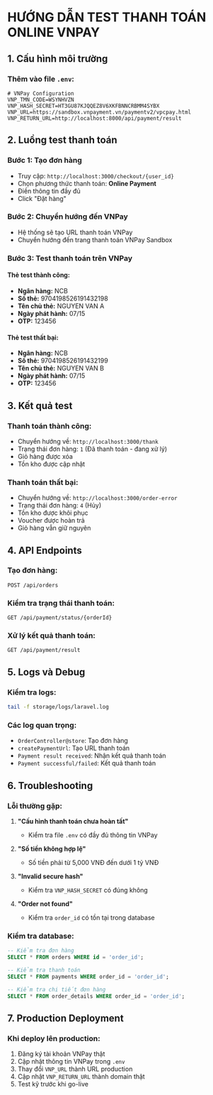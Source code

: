 # HƯỚNG DẪN TEST THANH TOÁN ONLINE VNPAY

## 1. Cấu hình môi trường

### Thêm vào file `.env`:
```env
# VNPay Configuration
VNP_TMN_CODE=WSYNHVZN
VNP_HASH_SECRET=HT3GU87KJQQEZ8V6XKFBNNCRBMM4SYBX
VNP_URL=https://sandbox.vnpayment.vn/paymentv2/vpcpay.html
VNP_RETURN_URL=http://localhost:8000/api/payment/result
```

## 2. Luồng test thanh toán

### Bước 1: Tạo đơn hàng
- Truy cập: `http://localhost:3000/checkout/{user_id}`
- Chọn phương thức thanh toán: **Online Payment**
- Điền thông tin đầy đủ
- Click "Đặt hàng"

### Bước 2: Chuyển hướng đến VNPay
- Hệ thống sẽ tạo URL thanh toán VNPay
- Chuyển hướng đến trang thanh toán VNPay Sandbox

### Bước 3: Test thanh toán trên VNPay

#### Thẻ test thành công:
- **Ngân hàng:** NCB
- **Số thẻ:** 9704198526191432198
- **Tên chủ thẻ:** NGUYEN VAN A
- **Ngày phát hành:** 07/15
- **OTP:** 123456

#### Thẻ test thất bại:
- **Ngân hàng:** NCB
- **Số thẻ:** 9704198526191432199
- **Tên chủ thẻ:** NGUYEN VAN B
- **Ngày phát hành:** 07/15
- **OTP:** 123456

## 3. Kết quả test

### Thanh toán thành công:
- Chuyển hướng về: `http://localhost:3000/thank`
- Trạng thái đơn hàng: `1` (Đã thanh toán - đang xử lý)
- Giỏ hàng được xóa
- Tồn kho được cập nhật

### Thanh toán thất bại:
- Chuyển hướng về: `http://localhost:3000/order-error`
- Trạng thái đơn hàng: `4` (Hủy)
- Tồn kho được khôi phục
- Voucher được hoàn trả
- Giỏ hàng vẫn giữ nguyên

## 4. API Endpoints

### Tạo đơn hàng:
```
POST /api/orders
```

### Kiểm tra trạng thái thanh toán:
```
GET /api/payment/status/{orderId}
```

### Xử lý kết quả thanh toán:
```
GET /api/payment/result
```

## 5. Logs và Debug

### Kiểm tra logs:
```bash
tail -f storage/logs/laravel.log
```

### Các log quan trọng:
- `OrderController@store`: Tạo đơn hàng
- `createPaymentUrl`: Tạo URL thanh toán
- `Payment result received`: Nhận kết quả thanh toán
- `Payment successful/failed`: Kết quả thanh toán

## 6. Troubleshooting

### Lỗi thường gặp:

1. **"Cấu hình thanh toán chưa hoàn tất"**
   - Kiểm tra file `.env` có đầy đủ thông tin VNPay

2. **"Số tiền không hợp lệ"**
   - Số tiền phải từ 5,000 VNĐ đến dưới 1 tỷ VNĐ

3. **"Invalid secure hash"**
   - Kiểm tra `VNP_HASH_SECRET` có đúng không

4. **"Order not found"**
   - Kiểm tra `order_id` có tồn tại trong database

### Kiểm tra database:
```sql
-- Kiểm tra đơn hàng
SELECT * FROM orders WHERE id = 'order_id';

-- Kiểm tra thanh toán
SELECT * FROM payments WHERE order_id = 'order_id';

-- Kiểm tra chi tiết đơn hàng
SELECT * FROM order_details WHERE order_id = 'order_id';
```

## 7. Production Deployment

### Khi deploy lên production:
1. Đăng ký tài khoản VNPay thật
2. Cập nhật thông tin VNPay trong `.env`
3. Thay đổi `VNP_URL` thành URL production
4. Cập nhật `VNP_RETURN_URL` thành domain thật
5. Test kỹ trước khi go-live
